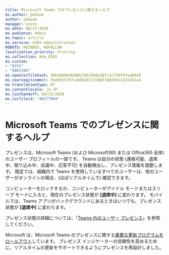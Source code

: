 ```yaml
---
title: Microsoft Teams でのプレゼンスに関するヘルプ
ms.author: pebaum
author: pebaum
manager: scotv
ms.date: 08/27/2020
ms.audience: Admin
ms.topic: article
ms.service: o365-administration
ROBOTS: NOINDEX, NOFOLLOW
localization_priority: Priority
ms.collection: Adm_O365
ms.custom:
- "6253"
- "9003349"
ms.openlocfilehash: 50b1060b46d09276629d8a30fc3c750f9faab648
ms.sourcegitcommit: fbe6925797cab0b38172386f1b059dc122e452a4
ms.translationtype: HT
ms.contentlocale: ja-JP
ms.lasthandoff: 09/25/2020
ms.locfileid: "48277904"
---
```

# <a name="help-with-presence-in-microsoft-teams"></a>Microsoft Teams でのプレゼンスに関するヘルプ

プレゼンスは、Microsoft Teams (および Microsoft365 または Office365 全体) のユーザー プロフィールの一部です。 Teams は自分の状態 (連絡可能、退席中、取り込み中、会議中、応答不可) を自動検出し、プレゼンス情報を調整します。 既定では、組織内で Teams を使用しているすべてのユーザーは、他のユーザーがオンラインの場合、(ほぼリアルタイムで) 確認できます。

コンピューターをロックするか、コンピューターがアイドル モードまたはスリープ モードに入ると、現在のプレゼンス状態が **[退席中]** に変わります。 モバイルでは、Teams アプリがバックグラウンドにあるときはいつでも、プレゼンス状態が **[退席中]** に変わります。

プレゼンス状態の詳細については、「[Teams 内のユーザー プレゼンス](https://docs.microsoft.com/microsoftteams/presence-admins)」を参照してください。

Microsoft は、Microsoft Teams のプレゼンスに関する[重要な更新プログラムをロールアウト](https://www.microsoft.com/microsoft-365/roadmap?filters=Microsoft%20Teams&searchterms=presence)しています。 プレゼンス インジケーターの信頼性を高めるために、リアルタイムの更新をサポートできるようにプレゼンスを再設計しました。
